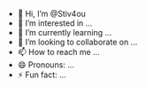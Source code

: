- 👋 Hi, I’m @Stiv4ou
- 👀 I’m interested in ...
- 🌱 I’m currently learning ...
- 💞️ I’m looking to collaborate on ...
- 📫 How to reach me ...
- 😄 Pronouns: ...
- ⚡ Fun fact: ...

<!---
Stiv4ou/Stiv4ou is a ✨ special ✨ repository because its `README.md` (this file) appears on your GitHub profile.
You can click the Preview link to take a look at your changes.
--->
